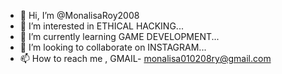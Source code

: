 - 👋 Hi, I’m @MonalisaRoy2008
- 👀 I’m interested in ETHICAL HACKING...
- 🌱 I’m currently learning GAME DEVELOPMENT...
- 💞️ I’m looking to collaborate on INSTAGRAM...
- 📫 How to reach me , GMAIL- monalisa010208ry@gmail.com

<!---
MonalisaRoy2008/MonalisaRoy2008 is a ✨ special ✨ repository because its `README.md` (this file) appears on your GitHub profile.
You can click the Preview link to take a look at your changes.
--->
  
